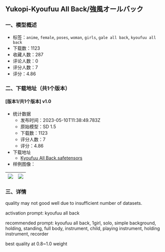 ## Yukopi-Kyoufuu All Back/強風オールバック
### 一、模型概述

- 标签：`anime`, `female`, `poses`, `woman`, `girls`, `gale all back`, `kyoufuu all back`
- 下载数：1123
- 收藏人数：287
- 评论人数：0
- 评分人数：7
- 评分：4.86

### 二、下载地址（共1个版本）

#### [版本1/共1个版本] v1.0

- 统计数据
  - 发布时间：2023-05-10T11:38:49.783Z
  - 原始模型：SD 1.5
  - 下载数：1123
  - 评分人数：7
  - 评分：4.86
- 下载地址
  - [Kyoufuu All Back.safetensors](https://civitai.com/api/download/models/67123)
- 样例图像：

| <img src="https://image.civitai.com/xG1nkqKTMzGDvpLrqFT7WA/d881c8d5-4a66-45b2-9fac-2a32bacf3db4/width=450/745301.jpeg" /> | <img src="https://image.civitai.com/xG1nkqKTMzGDvpLrqFT7WA/c13368b4-84a2-412b-a7a5-e5a1c4c228e3/width=450/745302.jpeg" /> |
| ---- | ---- |


### 三、详情
<p>quality may not good well due to insufficient number of datasets.</p><p></p><p>activation prompt: kyoufuu all back</p><p>recommended prompt: kyoufuu all back, 1girl, solo, simple background, holding, standing, full body, instrument, child, playing instrument, holding instrument, recorder</p><p>best quality at 0.8~1.0 weight</p>